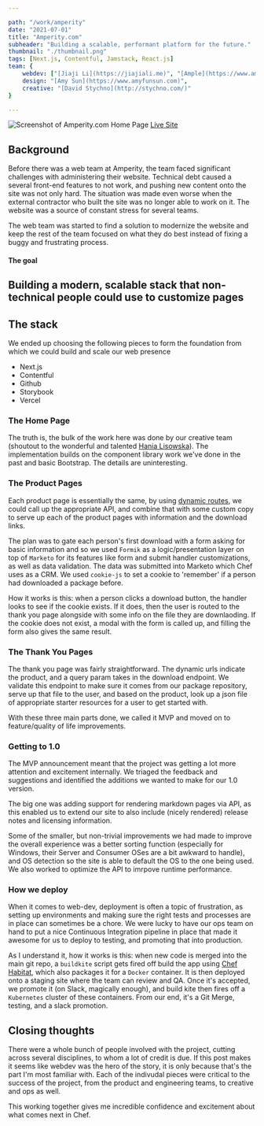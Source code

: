 ```yaml
---

path: "/work/amperity"
date: "2021-07-01"
title: "Amperity.com"
subheader: "Building a scalable, performant platform for the future."
thumbnail: "./thumbnail.png"
tags: [Next.js, Contentful, Jamstack, React.js]
team: {
    webdev: ["[Jiaji Li](https://jiajiali.me)", "[Ample](https://www.ample.co)"],
    design: "[Amy Sun](https://www.amyfunsun.com)",
    creative: "[David Stychno](http://stychno.com/)"
}

---
```

![Screenshot of Amperity.com Home Page](https://www.siegeflow.com/static/21e38cd9b57468e37c41e606d9e447b2/ac99c/header.jpg)
[Live Site](https://amperity.com)


## Background
Before there was a web team at Amperity, the team faced significant challenges with administering their website. Technical debt caused a several front-end features to not work, and pushing new content onto the site was not only hard. The situation was made even worse when the external contractor who built the site was no longer able to work on it. The website was a source of constant stress for several teams.

The web team was started to find a solution to modernize the website and keep the rest of the team focused on what they do best instead of fixing a buggy and frustrating process.

#### The goal
## Building a modern, scalable stack that non-technical people could use to customize pages



## The stack
We ended up choosing the following pieces to form the foundation from which we could build and scale our web presence
- Next.js
- Contentful
- Github
- Storybook
- Vercel

### The Home Page
The truth is, the bulk of the work here was done by our creative team (shoutout to the wonderful and talented [Hania Lisowska](https://hannalisowska.com/chef-software-visual-language)). The implementation builds on the component library work we've done in the past and basic Bootstrap. The details are uninteresting.

### The Product Pages
Each product page is essentially the same, by using [dynamic routes](https://nextjs.org/docs/routing/dynamic-routes), we could call up the appropriate API, and combine that with some custom copy to serve up each of the product pages with information and the download links.

The plan was to gate each person's first download with a form asking for basic information and so we used `Formik` as a logic/presentation layer on top of `Marketo` for its features like form and submit handler customizations, as well as data validation. The data was submitted into Marketo which Chef uses as a CRM. We used `cookie-js` to set a cookie to 'remember' if a person had downloaded a package before.

How it works is this: when a person clicks a download button, the handler looks to see if the cookie exists. If it does, then the user is routed to the thank you page alongside with some info on the file they are downlaoding. If the cookie does not exist, a modal with the form is called up, and filling the form also gives the same result. 

### The Thank You Pages
The thank you page was fairly straightforward. The dynamic urls indicate the product, and a query param takes in the download endpoint. We validate this endpoint to make sure it comes from our package repository, serve up that file to the user, and based on the product, look up a json file of appropriate starter resources for a user to get started with.

With these three main parts done, we called it MVP and moved on to feature/quality of life improvements.

### Getting to 1.0
The MVP announcement meant that the project was getting a lot more attention and excitement internally. We triaged the feedback and suggestions and identified the additions we wanted to make for our 1.0 version.

The big one was adding support for rendering markdown pages via API, as this enabled us to extend our site to also include (nicely rendered) release notes and licensing information.

Some of the smaller, but non-trivial improvements we had made to improve the overall experience was a better sorting function (especially for Windows, their Server and Consumer OSes are a bit awkward to handle), and OS detection so the site is able to default the OS to the one being used. We also worked to optimize the API to imrpove runtime performance.

### How we deploy
When it comes to web-dev, deployment is often a topic of frustration, as setting up environments and making sure the right tests and processes are in place can sometimes be a chore. We were lucky to have our ops team on hand to put a nice Continuous Integration pipeline in place that made it awesome for us to deploy to testing, and promoting that into production.

As I understand it, how it works is this: when new code is merged into the main git repo, a `buildkite` script gets fired off build the app using [Chef Habitat](community.chef.io/products/chef-habitat), which also packages it for a `Docker` container. It is then deployed onto a staging site where the team can review and QA. Once it's accepted, we promote it (on Slack, magically enough), and build kite then fires off a `Kubernetes` cluster of these containers. From our end, it's a Git Merge, testing, and a slack promotion.

## Closing thoughts
There were a whole bunch of people involved with the project, cutting across several disciplines, to whom a lot of credit is due. If this post makes it seems like webdev was the hero of the story, it is only because that's the part I'm most familiar with. Each of the indivudal pieces were critical to the success of the project, from the product and engineering teams, to creative and ops as well. 

This working together gives me incredible confidence and excitement about what comes next in Chef.

